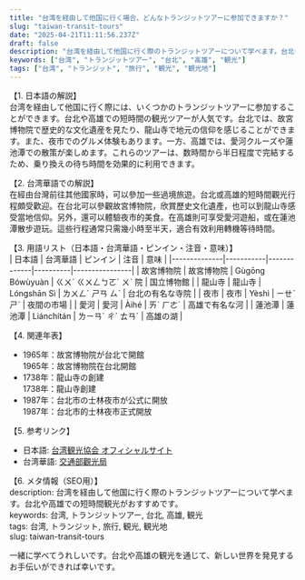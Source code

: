 ```yaml
---
title: "台湾を経由して他国に行く場合、どんなトランジットツアーに参加できますか？"
slug: "taiwan-transit-tours"
date: "2025-04-21T11:11:56.237Z"
draft: false
description: "台湾を経由して他国に行く際のトランジットツアーについて学べます。台北や高雄での短時間観光がおすすめです。"
keywords: ["台湾", "トランジットツアー", "台北", "高雄", "観光"]
tags: ["台湾", "トランジット", "旅行", "観光", "観光地"]
---
```


【1. 日本語の解説】  
台湾を経由して他国に行く際には、いくつかのトランジットツアーに参加することができます。台北や高雄での短時間の観光ツアーが人気です。台北では、故宮博物院で歴史的な文化遺産を見たり、龍山寺で地元の信仰を感じることができます。また、夜市でのグルメ体験もあります。一方、高雄では、愛河クルーズや蓮池潭での散策が楽しめます。これらのツアーは、数時間から半日程度で完結するため、乗り換えの待ち時間を効果的に利用できます。

【2. 台湾華語での解説】  
在經由台灣前往其他國家時，可以參加一些過境旅遊。台北或高雄的短時間觀光行程頗受歡迎。在台北可以參觀故宮博物院，欣賞歷史文化遺產，也可以到龍山寺感受當地信仰。另外，還可以體驗夜市的美食。在高雄則可享受愛河遊船，或在蓮池潭散步遊玩。這些行程通常只需幾小時至半天，適合有效利用轉機等待時間。

【3. 用語リスト（日本語・台湾華語・ピンイン・注音・意味）】  
| 日本語         | 台湾華語      | ピンイン        | 注音       | 意味             |
|--------------|-----------|-------------|----------|----------------|
| 故宮博物院    | 故宮博物院  | Gùgōng Bówùyuàn     | ㄍㄨˋ ㄍㄨㄥㄅㄛˊ ㄨˋ  院 | 国立博物館     |
| 龍山寺      | 龍山寺      | Lóngshān Sì   | ㄌㄨㄥˊ ㄕㄢ ㄙˋ | 台北の有名な寺院 |
| 夜市         | 夜市       | Yèshì         | ㄧㄝˋ ㄕˋ  | 夜間の市場       |
| 愛河         | 愛河       | Àihé          | ㄞˋ ㄏㄜˊ | 高雄で有名な河  |
| 蓮池潭      | 蓮池潭     | Liánchítán  | ㄌㄧㄢˊ ㄔˊ ㄊㄢˊ | 高雄の湖         |

【4. 関連年表】  
- 1965年：故宮博物院が台北で開館  
  1965年：故宮博物院在台北開館  
- 1738年：龍山寺の創建  
  1738年：龍山寺創建  
- 1987年：台北市の士林夜市が公式に開放  
  1987年：台北市的士林夜市正式開放  

【5. 参考リンク】  
- 日本語: [台湾観光協会 オフィシャルサイト](https://www.taiwan.net.tw/jp/)
- 台湾華語: [交通部觀光局](https://www.taiwan.net.tw/)

【6. メタ情報（SEO用）】  
description: 台湾を経由して他国に行く際のトランジットツアーについて学べます。台北や高雄での短時間観光がおすすめです。  
keywords: 台湾, トランジットツアー, 台北, 高雄, 観光  
tags: 台湾, トランジット, 旅行, 観光, 観光地  
slug: taiwan-transit-tours

一緒に学べてうれしいです。台北や高雄の観光を通じて、新しい世界を発見するお手伝いができれば幸いです。